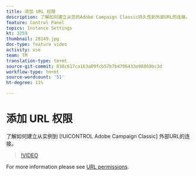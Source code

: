 ```yaml
---
title: 添加 URL 权限
description: 了解如何建立从您的Adobe Campaign Classic持久性到外部URL的连接。
feature: Control Panel
topics: Instance Settings
kt: 3259
thumbnail: 28149.jpg
doc-type: feature video
activity: use
team: TM
translation-type: tm+mt
source-git-commit: 838c617ca163a09fcb57b7b4706433e98869bc3d
workflow-type: tm+mt
source-wordcount: '51'
ht-degree: 11%

---
```



# 添加 URL 权限

了解如何建立从实例到 [!UICONTROL Adobe Campaign Classic] 外部URL的连接。

>[!VIDEO](https://video.tv.adobe.com/v/28149?quality=12)

For more information please see [URL permissions](https://docs.adobe.com/content/help/en/control-panel/using/instances-settings/url-permissions.html).
